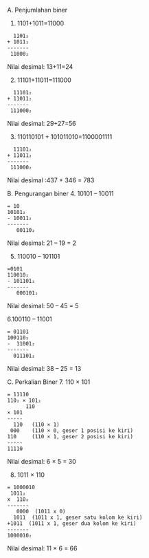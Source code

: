 A. Penjumlahan biner
1.  1101+1011=11000
```
  1101₂
+ 1011₂
-------
 11000₂
```
Nilai desimal: 13+11=24

2.  11101+11011=111000
```
  11101₂
+ 11011₂
-------
 111000₂
```
Nilai desimal: 29+27=56

3.  110110101 + 101011010=1100001111
```
  11101₂
+ 11011₂
-------
 111000₂
```
Nilai desimal :437 + 346 = 783

B. Pengurangan biner
4. 10101 – 10011
```
= 10
10101₂
- 10011₂
-------
   00110₂
```
Nilai desimal:
21 – 19
= 2

5. 110010 – 101101
```
=0101
110010₂
- 101101₂
-------
   000101₂
```
Nilai desimal:
50 – 45
= 5

6.100110 – 11001
```
= 01101
100110₂
-  11001₂
-------
  011101₂
```
Nilai desimal:
38 – 25
= 13

C. Perkalian Biner
7. 110 × 101
```
= 11110
110₂ × 101₂
      110
× 101
-----
  110   (110 × 1)
 000    (110 × 0, geser 1 posisi ke kiri)
110     (110 × 1, geser 2 posisi ke kiri)
-----
11110
```
Nilai desimal:
6 × 5
= 30

8. 1011 × 110
```
= 1000010
 1011₂
x  110₂
-------
   0000  (1011 x 0)
  1011  (1011 x 1, geser satu kolom ke kiri)
+1011  (1011 x 1, geser dua kolom ke kiri)
-------
1000010₂
```
Nilai desimal:
11 × 6
= 66
